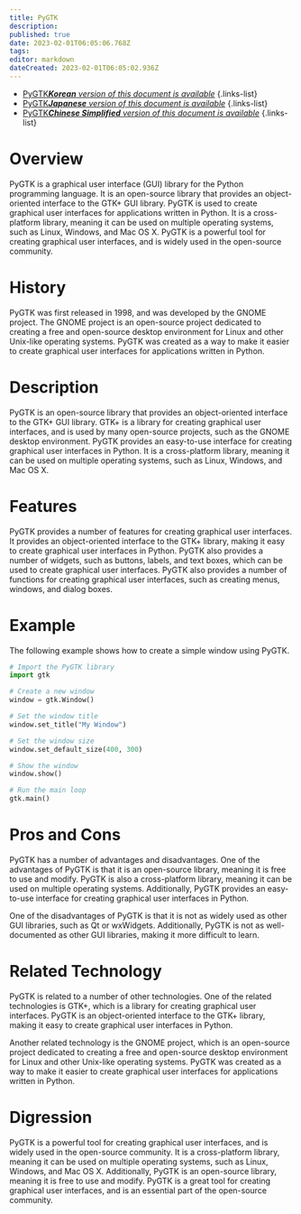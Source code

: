 ```yaml
---
title: PyGTK
description: 
published: true
date: 2023-02-01T06:05:06.768Z
tags: 
editor: markdown
dateCreated: 2023-02-01T06:05:02.936Z
---
```


- [PyGTK***Korean** version of this document is available*](/ko/Knowledge-base/Dictionary/pygtk)
{.links-list}
- [PyGTK***Japanese** version of this document is available*](/ja/Knowledge-base/Dictionary/pygtk)
{.links-list}
- [PyGTK***Chinese Simplified** version of this document is available*](/zh/Knowledge-base/Dictionary/pygtk)
{.links-list}


# Overview
PyGTK is a graphical user interface (GUI) library for the Python programming language. It is an open-source library that provides an object-oriented interface to the GTK+ GUI library. PyGTK is used to create graphical user interfaces for applications written in Python. It is a cross-platform library, meaning it can be used on multiple operating systems, such as Linux, Windows, and Mac OS X. PyGTK is a powerful tool for creating graphical user interfaces, and is widely used in the open-source community.

# History
PyGTK was first released in 1998, and was developed by the GNOME project. The GNOME project is an open-source project dedicated to creating a free and open-source desktop environment for Linux and other Unix-like operating systems. PyGTK was created as a way to make it easier to create graphical user interfaces for applications written in Python.

# Description
PyGTK is an open-source library that provides an object-oriented interface to the GTK+ GUI library. GTK+ is a library for creating graphical user interfaces, and is used by many open-source projects, such as the GNOME desktop environment. PyGTK provides an easy-to-use interface for creating graphical user interfaces in Python. It is a cross-platform library, meaning it can be used on multiple operating systems, such as Linux, Windows, and Mac OS X.

# Features
PyGTK provides a number of features for creating graphical user interfaces. It provides an object-oriented interface to the GTK+ library, making it easy to create graphical user interfaces in Python. PyGTK also provides a number of widgets, such as buttons, labels, and text boxes, which can be used to create graphical user interfaces. PyGTK also provides a number of functions for creating graphical user interfaces, such as creating menus, windows, and dialog boxes.

# Example
The following example shows how to create a simple window using PyGTK.

```python
# Import the PyGTK library
import gtk

# Create a new window
window = gtk.Window()

# Set the window title
window.set_title("My Window")

# Set the window size
window.set_default_size(400, 300)

# Show the window
window.show()

# Run the main loop
gtk.main()
```

# Pros and Cons
PyGTK has a number of advantages and disadvantages. One of the advantages of PyGTK is that it is an open-source library, meaning it is free to use and modify. PyGTK is also a cross-platform library, meaning it can be used on multiple operating systems. Additionally, PyGTK provides an easy-to-use interface for creating graphical user interfaces in Python.

One of the disadvantages of PyGTK is that it is not as widely used as other GUI libraries, such as Qt or wxWidgets. Additionally, PyGTK is not as well-documented as other GUI libraries, making it more difficult to learn.

# Related Technology
PyGTK is related to a number of other technologies. One of the related technologies is GTK+, which is a library for creating graphical user interfaces. PyGTK is an object-oriented interface to the GTK+ library, making it easy to create graphical user interfaces in Python.

Another related technology is the GNOME project, which is an open-source project dedicated to creating a free and open-source desktop environment for Linux and other Unix-like operating systems. PyGTK was created as a way to make it easier to create graphical user interfaces for applications written in Python.

# Digression
PyGTK is a powerful tool for creating graphical user interfaces, and is widely used in the open-source community. It is a cross-platform library, meaning it can be used on multiple operating systems, such as Linux, Windows, and Mac OS X. Additionally, PyGTK is an open-source library, meaning it is free to use and modify. PyGTK is a great tool for creating graphical user interfaces, and is an essential part of the open-source community.
